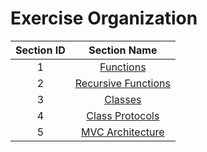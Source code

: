 # Exercise Organization

| Section ID | Section Name |
|:-----------:|:--------:|
| 1 | [Functions](https://github.com/ByteAcademyCo/Exercises/tree/master/introduction_to_python/functions) |
| 2 | [Recursive Functions](https://github.com/ByteAcademyCo/Exercises/tree/master/introduction_to_python/recursion) |
| 3 | [Classes](https://github.com/ByteAcademyCo/Exercises/tree/master/introduction_to_python/classes) |
| 4 | [Class Protocols](https://github.com/ByteAcademyCo/Exercises/tree/master/introduction_to_python/class_protocols) |
| 5 | [MVC Architecture](https://github.com/ByteAcademyCo/Exercises/tree/master/introduction_to_python/mvc_architecture) |
